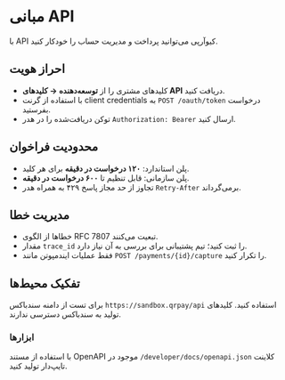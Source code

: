 # مبانی API

با API کیوآرپی می‌توانید پرداخت و مدیریت حساب را خودکار کنید.

## احراز هویت
- کلیدهای مشتری را از **توسعه‌دهنده → کلیدهای API** دریافت کنید.
- با استفاده از گرنت client credentials به `POST /oauth/token` درخواست بفرستید.
- توکن دریافت‌شده را در هدر `Authorization: Bearer` ارسال کنید.

## <a id="rate-limits"></a>محدودیت فراخوان
- پلن استاندارد: **۱۲۰ درخواست در دقیقه** برای هر کلید.
- پلن سازمانی: قابل تنظیم تا **۶۰۰ درخواست در دقیقه**.
- تجاوز از حد مجاز پاسخ ۴۲۹ به همراه هدر `Retry-After` برمی‌گرداند.

## <a id="error-handling"></a>مدیریت خطا
- خطاها از الگوی RFC 7807 تبعیت می‌کنند.
- مقدار `trace_id` را ثبت کنید؛ تیم پشتیبانی برای بررسی به آن نیاز دارد.
- فقط عملیات ایندمپوتن مانند `POST /payments/{id}/capture` را تکرار کنید.

## <a id="api-authentication"></a>تفکیک محیط‌ها
برای تست از دامنه سندباکس `https://sandbox.qrpay/api` استفاده کنید. کلیدهای تولید به سندباکس دسترسی ندارند.

### ابزارها
با استفاده از مستند OpenAPI موجود در `/developer/docs/openapi.json` کلاینت تایپ‌دار تولید کنید.
